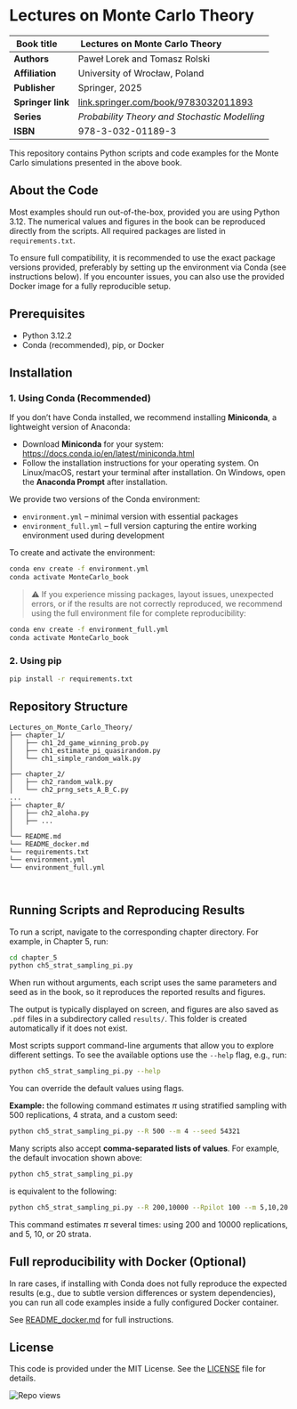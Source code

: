 # Lectures on Monte Carlo Theory


|  Book title&nbsp;&nbsp;&nbsp;&nbsp;       |Lectures on Monte Carlo Theory  &nbsp;&nbsp;&nbsp;&nbsp;&nbsp;&nbsp;&nbsp;&nbsp;&nbsp;&nbsp;&nbsp;&nbsp;&nbsp;&nbsp;&nbsp;&nbsp;              |
|--------------------|------------------------------------------------|
| **Authors**       | Paweł Lorek and Tomasz Rolski                                 |
| **Affiliation**   | University of Wrocław, Poland                                          |
| **Publisher**     | Springer, 2025                                                 |
| **Springer link** | [link.springer.com/book/9783032011893](https://link.springer.com/book/9783032011893) |
| **Series**        | *Probability Theory and Stochastic Modelling*                 |
| **ISBN**          | 978-3-032-01189-3                                              |




This repository contains Python scripts and code examples for the Monte Carlo simulations presented in the above book.


## About the Code

Most examples should run out-of-the-box, provided you are using Python 3.12. The numerical values and figures in the book can be reproduced directly from the scripts. All required packages are listed in `requirements.txt`.


To ensure full compatibility, it is recommended to use the exact package versions provided, preferably by setting up the environment via Conda (see instructions below). If you encounter issues, you can also use the provided Docker image for a fully reproducible setup.


## Prerequisites
- Python 3.12.2
- Conda (recommended), pip, or Docker




## Installation
### 1. Using Conda (Recommended)

If you don’t have Conda installed, we recommend installing **Miniconda**, a lightweight version of Anaconda:

- Download **Miniconda** for your system: https://docs.conda.io/en/latest/miniconda.html
- Follow the installation instructions for your operating system.
  On Linux/macOS, restart your terminal after installation.
  On Windows, open the **Anaconda Prompt** after installation.

We provide two versions of the Conda environment:

- `environment.yml` – minimal version with essential packages
- `environment_full.yml` – full version capturing the entire working environment used during development

To create and activate the environment:

```bash
conda env create -f environment.yml
conda activate MonteCarlo_book
```


> ⚠️  If you experience missing packages, layout issues, unexpected errors, or if the results are not
> correctly reproduced, we recommend using the full environment file for complete reproducibility:


```bash
conda env create -f environment_full.yml
conda activate MonteCarlo_book
```


### 2. Using pip
```bash
pip install -r requirements.txt
```

## Repository Structure
```
Lectures_on_Monte_Carlo_Theory/
├── chapter_1/
│   ├── ch1_2d_game_winning_prob.py
│   ├── ch1_estimate_pi_quasirandom.py
│   └── ch1_simple_random_walk.py
│
├── chapter_2/
│   ├── ch2_random_walk.py
│   └── ch2_prng_sets_A_B_C.py
...
├── chapter_8/
│   ├── ch2_aloha.py
│   ├── ...
│
└── README.md
└── README_docker.md
└── requirements.txt
└── environment.yml
└── environment_full.yml



```

## Running Scripts and Reproducing Results

To run a script, navigate to the corresponding chapter directory. For example, in Chapter 5, run:

```bash
cd chapter_5
python ch5_strat_sampling_pi.py
```

When run without arguments, each script uses the same parameters and  seed as in the book, so it reproduces the reported results and figures.

The output is typically displayed on screen, and figures are also saved as `.pdf` files in a subdirectory called `results/`. This folder is created automatically if it does not exist.

Most scripts support command-line arguments that allow you to explore different settings.  To see the available options use the `--help` flag, e.g., run:

```bash
python ch5_strat_sampling_pi.py --help
```

You can override the default values using flags.

**Example:** the following command estimates $\pi$ using stratified sampling with 500 replications, 4 strata, and a custom seed:

```bash
python ch5_strat_sampling_pi.py --R 500 --m 4 --seed 54321
```

Many scripts also accept **comma-separated lists of values**.  For example, the default invocation shown above:

```bash
python ch5_strat_sampling_pi.py
```

is equivalent to the following:

```bash
python ch5_strat_sampling_pi.py --R 200,10000 --Rpilot 100 --m 5,10,20 --results_path results --seed 31415
```

This command estimates $\pi$ several times: using 200 and 10000 replications, and 5, 10, or 20 strata.



##   Full reproducibility with Docker (Optional)

In rare cases, if installing with Conda does not fully reproduce the expected results (e.g., due to subtle version differences or system dependencies), you can run all code examples inside a fully configured Docker container.

See [README_docker.md](README_docker.md) for full instructions.

## License
This code is provided under the MIT License. See the [LICENSE](LICENSE) file for details.


![Repo views](https://komarev.com/ghpvc/?username=lorek&repo=MC_test1)
